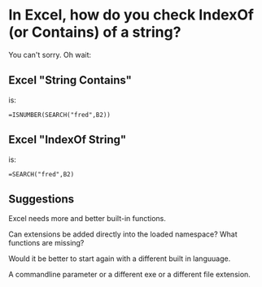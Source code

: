 # In Excel, how do you check IndexOf (or Contains) of a string?

You can't sorry. Oh wait:

## Excel "String Contains"

is:

	=ISNUMBER(SEARCH("fred",B2))
	

## Excel "IndexOf String"

is:

	=SEARCH("fred",B2)


## Suggestions

Excel needs more and better built-in functions.

Can extensions be added directly into the loaded namespace? What functions are missing? 

Would it be better to start again with a different built in languuage.

A commandline parameter or a different exe or a different file extension.


